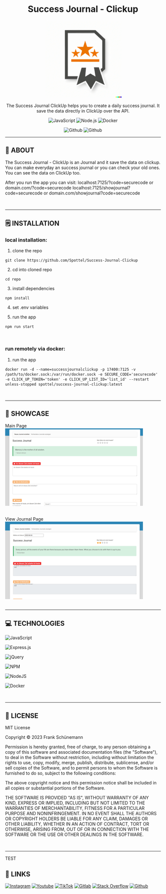 <div align='center'>
    <h1><b>Success Journal - Clickup</b></h1>
    <img src='https://raw.githubusercontent.com/Spottel/Success-Journal-Clickup/master/public/readme/logo.png' width='250' height='250' />
    <p>The Success Journal ClickUp helps you to create a daily success journal. It save the data directly in ClickUp over the API.</p>


![JavaScript](https://badgen.net/badge/JavaScript/ES6/yellow?)
![Node.js](https://badgen.net/badge/Node.js/v18.15.0/green?)
![Docker](https://badgen.net/badge/Docker/23.0.3/cyan?)

![Github](https://badgen.net/github/release/Spottel/Success-Journal-Clickup)
![Github](https://badgen.net/github/last-commit/Spottel/Success-Journal-Clickup)


</div>

---

## 💾 **ABOUT**

The Success Journal - ClickUp is an Journal and it save the data on clickup.
You can make everyday an success journal or you can check your old ones.
You can see the data on ClickUp too.

After you run the app you can visit:
localhost:7125/?code=securecode or domain.com/?code=securecode
localhost:7125/showjournal?code=securecode or domain.com/showjournal?code=securecode



<br />

---

## 🗒️ **INSTALLATION**

### local installation:

1. clone the repo

```
git clone https://github.com/Spottel/Success-Journal-Clickup
```

2. cd into cloned repo

```
cd repo
```

3. install dependencies

```
npm install
```

4. set .env variables

5. run the app

```
npm run start
```


<br />

### run remotely via docker:

1. run the app

```
docker run -d --name=successjournalclickup -p 17400:7125 -v /path/to/docker.sock:/var/run/docker.sock -e SECURE_CODE='securecode' -e CLICK_UP_TOKEN='token' -e CLICK_UP_LIST_ID='list_id' --restart unless-stopped spottel/success-journal-clickup:latest
```

<br />

---

## 🔎 **SHOWCASE**

Main Page
<br/>
<img src='https://raw.githubusercontent.com/Spottel/Success-Journal-Clickup/master/public/readme/readme1.png' height='250' />

<br />
View Journal Page
<br/>
<img src='https://raw.githubusercontent.com/Spottel/Success-Journal-Clickup/master/public/readme/readme2.png' height='250' />

<br />

<br />

---

## 💻 **TECHNOLOGIES**

![JavaScript](https://img.shields.io/badge/javascript-%23323330.svg?style=for-the-badge&logo=javascript&logoColor=%23F7DF1E)

![Express.js](https://img.shields.io/badge/express.js-%23404d59.svg?style=for-the-badge&logo=express&logoColor=%2361DAFB)

![jQuery](https://img.shields.io/badge/jquery-%230769AD.svg?style=for-the-badge&logo=jquery&logoColor=white)

![NPM](https://img.shields.io/badge/NPM-%23000000.svg?style=for-the-badge&logo=npm&logoColor=white)

![NodeJS](https://img.shields.io/badge/node.js-6DA55F?style=for-the-badge&logo=node.js&logoColor=white)

![Docker](https://img.shields.io/badge/docker-%230db7ed.svg?style=for-the-badge&logo=docker&logoColor=white)


<br />

---

## 📎 **LICENSE**

MIT License

Copyright © 2023 Frank Schünemann

Permission is hereby granted, free of charge, to any person obtaining a copy of this software and associated documentation files (the "Software"), to deal in the Software without restriction, including without limitation the rights to use, copy, modify, merge, publish, distribute, sublicense, and/or sell copies of the Software, and to permit persons to whom the Software is furnished to do so, subject to the following conditions:

The above copyright notice and this permission notice shall be included in all copies or substantial portions of the Software.

THE SOFTWARE IS PROVIDED "AS IS", WITHOUT WARRANTY OF ANY KIND, EXPRESS OR IMPLIED, INCLUDING BUT NOT LIMITED TO THE WARRANTIES OF MERCHANTABILITY, FITNESS FOR A PARTICULAR PURPOSE AND NONINFRINGEMENT. IN NO EVENT SHALL THE AUTHORS OR COPYRIGHT HOLDERS BE LIABLE FOR ANY CLAIM, DAMAGES OR OTHER LIABILITY, WHETHER IN AN ACTION OF CONTRACT, TORT OR OTHERWISE, ARISING FROM, OUT OF OR IN CONNECTION WITH THE SOFTWARE OR THE USE OR OTHER DEALINGS IN THE SOFTWARE.

<br />

---
TEST
## 📌 **LINKS**

[<img alt="Instagram" src="https://img.shields.io/badge/frank_schuenemann_-%23E4405F.svg?style=for-the-badge&logo=Instagram&logoColor=white" />](https://www.instagram.com/frank_schuenemann_/)
[<img alt="Youtube" src="https://img.shields.io/badge/@FrankSchuenemann-%23FF0000.svg?style=for-the-badge&logo=YouTube&logoColor=white" />](https://www.youtube.com/@FrankSchuenemann)
[<img alt="TikTok" src="https://img.shields.io/badge/@frankschuenemann-%23000000.svg?style=for-the-badge&logo=TikTok&logoColor=white" />](https://www.tiktok.com/@frankschuenemann)
[<img alt="Gitlab" src="https://img.shields.io/badge/frankschuenemann-%23181717.svg?style=for-the-badge&logo=gitlab&logoColor=white" />](https://gitlab.com/frankschuenemann)
[<img alt="Stack Overflow" src="https://img.shields.io/badge/frank-sch%c3%bcnemann-FE7A16?style=for-the-badge&logo=stack-overflow&logoColor=white" />](https://stackoverflow.com/users/18687186/frank-sch%c3%bcnemann)
[<img alt="Github" src="https://img.shields.io/badge/Spottel-%23181717.svg?style=for-the-badge&logo=github&logoColor=white" />](https://github.com/Spottel)
